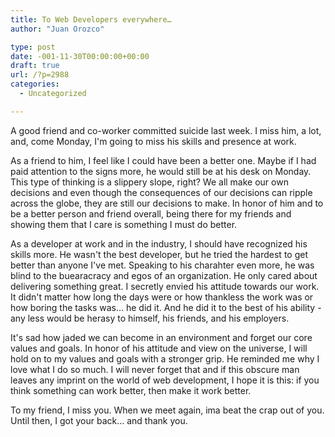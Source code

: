 ```yaml
---
title: To Web Developers everywhere…
author: "Juan Orozco" 

type: post
date: -001-11-30T00:00:00+00:00
draft: true
url: /?p=2988
categories:
  - Uncategorized

---
```

A good friend and co-worker committed suicide last week. I miss him, a lot, and, come Monday, I'm going to miss his skills and presence at work.

As a friend to him, I feel like I could have been a better one. Maybe if I had paid attention to the signs more, he would still be at his desk on Monday. This type of thinking is a slippery slope, right? We all make our own decisions and even though the consequences of our decisions can ripple across the globe, they are still our decisions to make. In honor of him and to be a better person and friend overall, being there for my friends and showing them that I care is something I must do better.

As a developer at work and in the industry, I should have recognized his skills more. He wasn't the best developer, but he tried the hardest to get better than anyone I've met. Speaking to his charahter even more, he was blind to the buearacracy and egos of an organization. He only cared about delivering something great. I secretly envied his attitude towards our work. It didn't matter how long the days were or how thankless the work was or how boring the tasks was... he did it. And he did it to the best of his ability - any less would be herasy to himself, his friends, and his employers.

It's sad how jaded we can become in an environment and forget our core values and goals. In honor of his attitude and view on the universe, I will hold on to my values and goals with a stronger grip. He reminded me why I love what I do so much. I will never forget that and if this obscure man leaves any imprint on the world of web development, I hope it is this: if you think something can work better, then make it work better.

To my friend, I miss you. When we meet again, ima beat the crap out of you. Until then, I got your back... and thank you.